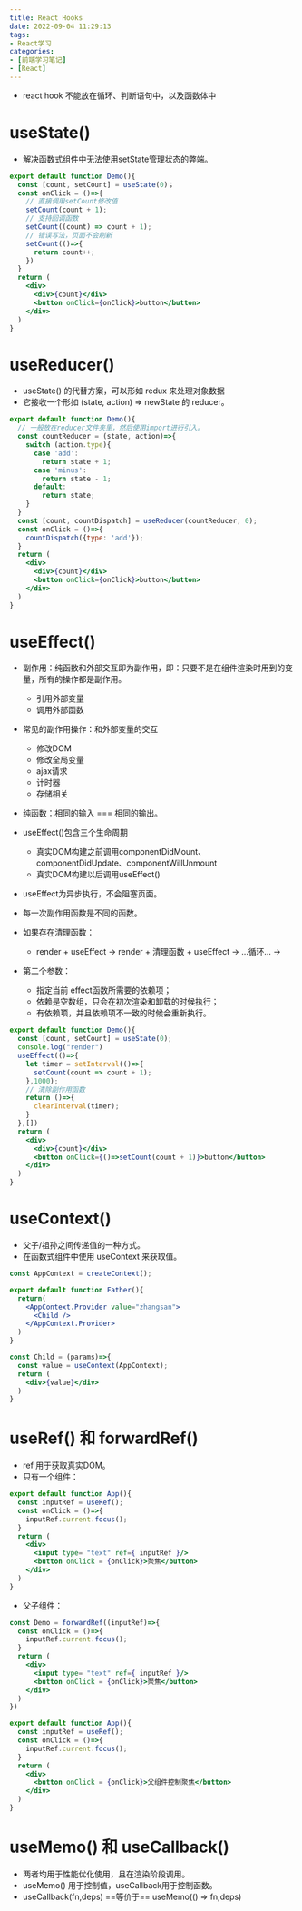 ```yaml
---
title: React Hooks
date: 2022-09-04 11:29:13
tags:
- React学习
categories:
- [前端学习笔记]
- [React]
---
```


* react hook 不能放在循环、判断语句中，以及函数体中

# useState()

* 解决函数式组件中无法使用setState管理状态的弊端。

```jsx
export default function Demo(){
  const [count, setCount] = useState(0)；
  const onClick = ()=>{
    // 直接调用setCount修改值
    setCount(count + 1);
    // 支持回调函数
    setCount((count) => count + 1);
    // 错误写法，页面不会刷新
    setCount(()=>{
      return count++;
    })
  }
  return (
    <div>
      <div>{count}</div>
      <button onClick={onClick}>button</button>
    </div>
  )
}
```

# useReducer()

* useState() 的代替方案，可以形如 redux 来处理对象数据
* 它接收一个形如 (state, action) => newState 的 reducer。

```jsx
export default function Demo(){
  // 一般放在reducer文件夹里，然后使用import进行引入。
  const countReducer = (state, action)=>{
    switch (action.type){
      case 'add':
        return state + 1;
      case 'minus':
        return state - 1;
      default:
        return state;
    }
  }
  const [count, countDispatch] = useReducer(countReducer, 0);
  const onClick = ()=>{
    countDispatch({type: 'add'});
  }
  return (
    <div>
      <div>{count}</div>
      <button onClick={onClick}>button</button>
    </div>
  )
}
```

# useEffect()

* 副作用：纯函数和外部交互即为副作用，即：只要不是在组件渲染时用到的变量，所有的操作都是副作用。
  - 引用外部变量
  - 调用外部函数
* 常见的副作用操作：和外部变量的交互
  - 修改DOM
  - 修改全局变量
  - ajax请求
  - 计时器
  - 存储相关
* 纯函数：相同的输入 === 相同的输出。

* useEffect()包含三个生命周期
  - 真实DOM构建之前调用componentDidMount、componentDidUpdate、componentWillUnmount
  - 真实DOM构建以后调用useEffect()
* useEffect为异步执行，不会阻塞页面。
* 每一次副作用函数是不同的函数。
* 如果存在清理函数：
  - render + useEffect -> render + 清理函数 + useEffect -> ...循环... ->
* 第二个参数：
  - 指定当前 effect函数所需要的依赖项；
  - 依赖是空数组，只会在初次渲染和卸载的时候执行；
  - 有依赖项，并且依赖项不一致的时候会重新执行。

```jsx
export default function Demo(){
  const [count, setCount] = useState(0);
  console.log("render")
  useEffect(()=>{
    let timer = setInterval(()=>{
      setCount(count => count + 1);
    },1000);
    // 清除副作用函数
    return ()=>{
      clearInterval(timer);
    }
  },[])
  return (
    <div>
      <div>{count}</div>
      <button onClick={()=>setCount(count + 1)}>button</button>
    </div>
  )
}
```

# useContext()

* 父子/祖孙之间传递值的一种方式。
* 在函数式组件中使用 useContext 来获取值。

```jsx
const AppContext = createContext();

export default function Father(){
  return(
    <AppContext.Provider value="zhangsan">
      <Child />
    </AppContext.Provider>
  )
}

const Child = (params)=>{
  const value = useContext(AppContext);
  return (
    <div>{value}</div>
  )
}
```

# useRef() 和 forwardRef()

* ref 用于获取真实DOM。
* 只有一个组件：

```jsx
export default function App(){
  const inputRef = useRef();
  const onClick = ()=>{
    inputRef.current.focus();
  }
  return (
    <div>
      <input type= "text" ref={ inputRef }/>
      <button onClick = {onClick}>聚焦</button>
    </div>
  )
}
```
* 父子组件：

```jsx
const Demo = forwardRef((inputRef)=>{
  const onClick = ()=>{
    inputRef.current.focus();
  }
  return (
    <div>
      <input type= "text" ref={ inputRef }/>
      <button onClick = {onClick}>聚焦</button>
    </div>
  )
})

export default function App(){
  const inputRef = useRef();
  const onClick = ()=>{
    inputRef.current.focus();
  }
  return (
    <div>
      <button onClick = {onClick}>父组件控制聚焦</button>
    </div>
  )
}
```

# useMemo() 和 useCallback()

* 两者均用于性能优化使用，且在渲染阶段调用。
* useMemo() 用于控制值，useCallback用于控制函数。
* useCallback(fn,deps) ==等价于== useMemo(() => fn,deps)